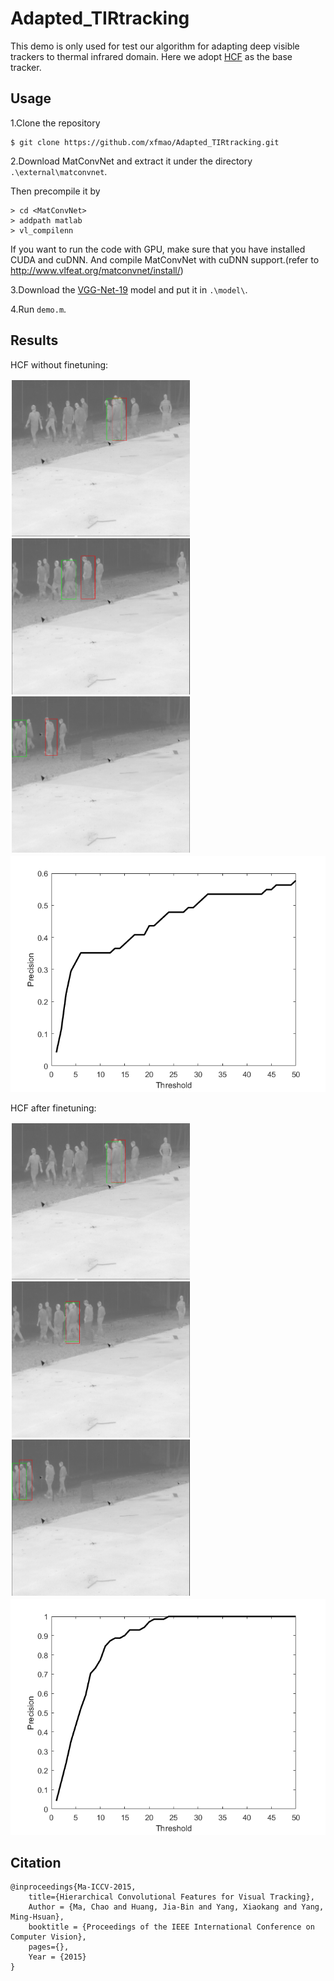 # Adapted_TIRtracking

This demo is only used for test our algorithm for adapting deep visible trackers to thermal infrared domain. Here we adopt [HCF](https://github.com/jbhuang0604/CF2) as the base tracker.

## Usage

1.Clone the repository 

```buildoutcfg
$ git clone https://github.com/xfmao/Adapted_TIRtracking.git
```

2.Download MatConvNet and extract it under the directory `.\external\matconvnet`.

Then precompile it by

```buildoutcfg
> cd <MatConvNet>
> addpath matlab
> vl_compilenn
```

If you want to run the code with GPU, make sure that you have installed CUDA and cuDNN. And compile MatConvNet with cuDNN support.(refer to http://www.vlfeat.org/matconvnet/install/)

3.Download the [VGG-Net-19](http://www.vlfeat.org/matconvnet/models/imagenet-vgg-verydeep-19.mat) model and put it in `.\model\`.

4.Run `demo.m`.

## Results

HCF without finetuning:

<div style="float:left;border:solid 1px 000;margin:2px;">
    <img src="./image/q26.png" width = "285" height = "250" />
    <img src="./image/q46.png" width = "285" height = "250" />
    <img src="./image/q1.png" width = "285" height = "250" />
</div>

![](./image/1.png)

HCF after finetuning:

<div style="float:left;border:solid 1px 000;margin:2px;">
    <img src="./image/t26.png" width = "285" height = "250" />
    <img src="./image/t46.png" width = "285" height = "250" />
    <img src="./image/t1.png" width = "285" height = "250" />
</div>

![](./image/2.png)

## Citation

```buildoutcfg
@inproceedings{Ma-ICCV-2015,
    title={Hierarchical Convolutional Features for Visual Tracking},
    Author = {Ma, Chao and Huang, Jia-Bin and Yang, Xiaokang and Yang, Ming-Hsuan},
    booktitle = {Proceedings of the IEEE International Conference on Computer Vision},
    pages={},
    Year = {2015}
}
```
